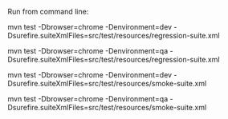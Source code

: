 Run from command line:

mvn test -Dbrowser=chrome -Denvironment=dev -Dsurefire.suiteXmlFiles=src/test/resources/regression-suite.xml

mvn test -Dbrowser=chrome -Denvironment=qa -Dsurefire.suiteXmlFiles=src/test/resources/regression-suite.xml

mvn test -Dbrowser=chrome -Denvironment=dev -Dsurefire.suiteXmlFiles=src/test/resources/smoke-suite.xml

mvn test -Dbrowser=chrome -Denvironment=qa -Dsurefire.suiteXmlFiles=src/test/resources/smoke-suite.xml